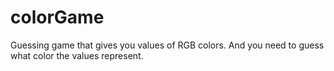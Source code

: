 # colorGame
Guessing game that gives you values of RGB colors. And you need to guess what color the values represent.
